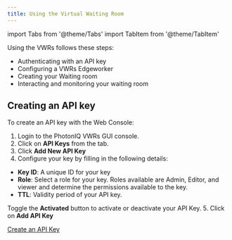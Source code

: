 ```yaml
---
title: Using the Virtual Waiting Room
---
```


import Tabs from '@theme/Tabs'
import TabItem from '@theme/TabItem'

Using the VWRs follows these steps:

- Authenticating with an API key
- Configuring a VWRs Edgeworker
- Creating your Waiting room
- Interacting and monitoring your waiting room

## Creating an API key

<Tabs groupId="create-api-key">
<TabItem value="api-gui" label="Web Console">

To create an API key with the Web Console:

1. Login to the PhotonIQ VWRs GUI console.
1. Click on **API Keys** from the tab.
1. Click **Add New API Key**
1. Configure your key by filling in the following details:
- **Key ID**: A unique ID for your key
- **Role**: Select a role for your key. Roles available are Admin, Editor, and viewer and determine the permissions available to the key.
- **TTL**: Validity period of your API key.

Toggle the **Activated** button to activate or deactivate your API Key.
5. Click on **Add API Key**


</TabItem>
<TabItem value="api-rest" label="REST API">

[Create an API Key](https://www.macrometa.com/docs/apiVwrs#/operations/createAPIKey)

</TabItem>
</Tabs> 
